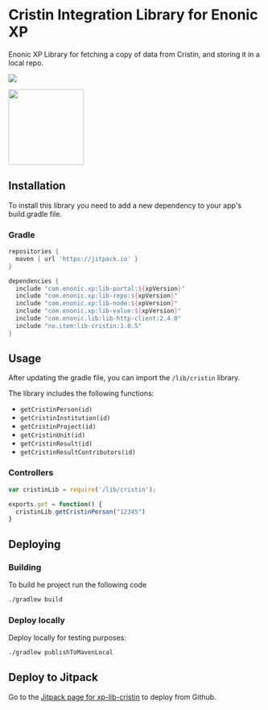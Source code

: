# Cristin Integration Library for Enonic XP

Enonic XP Library for fetching a copy of data from Cristin, and storing it in a local repo.

[![](https://jitpack.io/v/no.item/xp-lib-cristin.svg)](https://jitpack.io/#no.item/xp-lib-cristin)

<img src="https://github.com/ItemConsulting/xp-lib-cristin/raw/main/docs/icon.svg?sanitize=true" width="150">

## Installation

To install this library you need to add a new dependency to your app's build.gradle file.

### Gradle

```groovy
repositories {
  maven { url 'https://jitpack.io' }
}

dependencies {
  include "com.enonic.xp:lib-portal:${xpVersion}"
  include "com.enonic.xp:lib-repo:${xpVersion}"
  include "com.enonic.xp:lib-node:${xpVersion}"
  include "com.enonic.xp:lib-value:${xpVersion}"
  include "com.enonic.lib:lib-http-client:2.4.0"
  include "no.item:lib-cristin:1.0.5"
}
```

## Usage

After updating the gradle file, you can import the `/lib/cristin` library.

The library includes the following functions:

* `getCristinPerson(id)`
* `getCristinInstitution(id)`
* `getCristinProject(id)`
* `getCristinUnit(id)`
* `getCristinResult(id)`
* `getCristinResultContributors(id)`

### Controllers

```javascript
var cristinLib = require('/lib/cristin');

exports.get = function() {
  cristinLib.getCristinPerson("12345")
}
```

## Deploying

### Building

To build he project run the following code

```bash
./gradlew build
```

### Deploy locally

Deploy locally for testing purposes:

```bash
./gradlew publishToMavenLocal
```

## Deploy to Jitpack

Go to the [Jitpack page for xp-lib-cristin](https://jitpack.io/#no.item/xp-lib-cristin) to deploy from Github.
